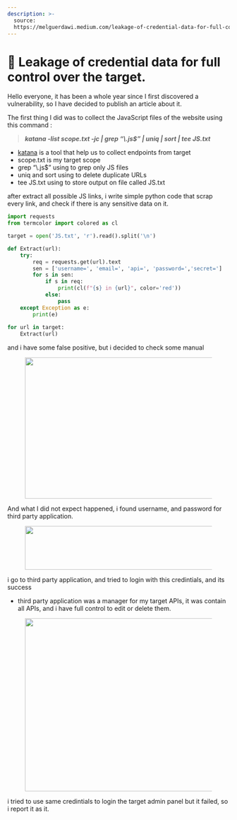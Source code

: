 ```yaml
---
description: >-
  source:
  https://melguerdawi.medium.com/leakage-of-credential-data-for-full-control-over-the-target-a7297c735b40
---
```


# 🔎 Leakage of credential data for full control over the target.

Hello everyone, it has been a whole year since I first discovered a vulnerability, so I have decided to publish an article about it.

The first thing I did was to collect the JavaScript files of the website using this command :

> _**katana -list scope.txt -jc | grep “\\.js$” | uniq | sort | tee JS.txt**_

* [katana](https://github.com/projectdiscovery/katana) is a tool that help us to collect endpoints from target
* scope.txt is my target scope
* grep “\\.js$” using to grep only JS files
* uniq and sort using to delete duplicate URLs
* tee JS.txt using to store output on file called JS.txt

after extract all possible JS links, i write simple python code that scrap every link, and check if there is any sensitive data on it.

```python
import requests
from termcolor import colored as cl

target = open('JS.txt', 'r').read().split('\n')

def Extract(url):
    try:
        req = requests.get(url).text
        sen = ['username=', 'email=', 'api=', 'password=','secret=']
        for s in sen:
            if s in req:
                print(cl(f"{s} in {url}", color='red'))
            else:
                pass
    except Exception as e:
        print(e)
    
for url in target:
    Extract(url)
```

and i have some false positive, but i decided to check some manual

<figure><img src="https://miro.medium.com/v2/resize:fit:875/1*qrz6mIh8Ri7qlYp7iYB76w.png" alt="" height="320" width="700"><figcaption></figcaption></figure>

And what I did not expect happened, i found username, and password for third party application.

<figure><img src="https://miro.medium.com/v2/resize:fit:839/1*RSrmfLi2riTd9ZiWmHlQrQ.png" alt="" height="99" width="671"><figcaption></figcaption></figure>

i go to third party application, and tried to login with this credintials, and its success

* third party application was a manager for my target APIs, it was contain all APIs, and i have full control to edit or delete them.

<figure><img src="https://miro.medium.com/v2/resize:fit:831/1*CNpsLCIgT5qrOgAzwS_-pw.png" alt="" height="392" width="665"><figcaption></figcaption></figure>

i tried to use same credintials to login the target admin panel but it failed, so i report it as it.
